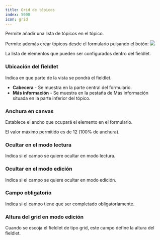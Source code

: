 ```yaml
---
title: Grid de tópicos
index: 5000
icon: grid
---
```


Permite añadir una lista de tópicos en el tópico.

Permite además crear tópicos desde el formulario pulsando el botón: <img src="/static/images/icons/add.svg" />

La lista de elementos que pueden ser configurados dentro del fieldlet.

### Ubicación del fieldlet

Indica en que parte de la vista se pondrá el fieldlet.

- **Cabecera** - Se muestra en la parte central del formulario.
- **Más información** - Se muestra en la pestaña de Más información situada en la parte inferior del tópico.

### Anchura en canvas

Establece el ancho que ocupará el elemento en el formulario.

El valor máximo permitido es de 12 (100% de anchura).

### Ocultar en el modo lectura

Indica si el campo se quiere ocultar en modo lectura.

### Ocultar en el modo edición
Indica si el campo se quiere ocultar en modo edición.

### Campo obligatorio

Indica si el campo tiene que ser completado obligatoriamente.

### Altura del grid en modo edición

Cuando se escoja el fieldlet de tipo grid, este campo define la altura del fieldlet.
